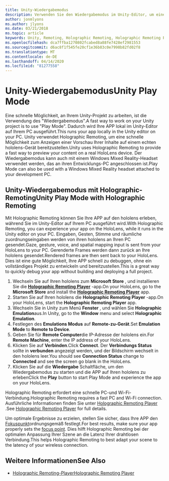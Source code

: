 ```yaml
---
title: Unity-Wiedergabemodus
description: Verwenden Sie den Wiedergabemodus im Unity-Editor, um eine Vorschau der Änderungen auf einem Gerät anzuzeigen, ohne eine APP bereitzustellen.
author: jonmlyons
ms.author: jlyons
ms.date: 03/21/2018
ms.topic: article
keywords: Unity, Remoting, Holographic Remoting, Holographic Remoting Player
ms.openlocfilehash: dca7ffba1270802fcabed8a88fe7428ef2981553
ms.sourcegitcommit: d6ac8f1f545fe20cf1e36b83c0e7998b82fd02f8
ms.translationtype: MT
ms.contentlocale: de-DE
ms.lasthandoff: 04/14/2020
ms.locfileid: "81277558"
---
```

# <a name="unity-play-mode"></a><span data-ttu-id="68784-104">Unity-Wiedergabemodus</span><span class="sxs-lookup"><span data-stu-id="68784-104">Unity Play Mode</span></span>

<span data-ttu-id="68784-105">Eine schnelle Möglichkeit, an Ihrem Unity-Projekt zu arbeiten, ist die Verwendung des "Wiedergabemodus".</span><span class="sxs-lookup"><span data-stu-id="68784-105">A fast way to work on your Unity project is to use "Play Mode".</span></span> <span data-ttu-id="68784-106">Dadurch wird Ihre APP lokal im Unity-Editor auf Ihrem PC ausgeführt.</span><span class="sxs-lookup"><span data-stu-id="68784-106">This runs your app locally in the Unity editor on your PC.</span></span> <span data-ttu-id="68784-107">Unity verwendet Holographic Remoting, um eine schnelle Möglichkeit zum Anzeigen einer Vorschau Ihrer Inhalte auf einem echten hololens-Gerät bereitzustellen.</span><span class="sxs-lookup"><span data-stu-id="68784-107">Unity uses Holographic Remoting to provide a fast way to preview your content on a real HoloLens device.</span></span> <span data-ttu-id="68784-108">Der Wiedergabemodus kann auch mit einem Windows Mixed Reality-Headset verwendet werden, das an ihren Entwicklungs-PC angeschlossen ist.</span><span class="sxs-lookup"><span data-stu-id="68784-108">Play Mode can also be used with a Windows Mixed Reality headset attached to your development PC.</span></span>

## <a name="unity-play-mode-with-holographic-remoting"></a><span data-ttu-id="68784-109">Unity-Wiedergabemodus mit Holographic-Remoting</span><span class="sxs-lookup"><span data-stu-id="68784-109">Unity Play Mode with Holographic Remoting</span></span>

<span data-ttu-id="68784-110">Mit Holographic Remoting können Sie Ihre APP auf den hololens erleben, während Sie im Unity-Editor auf Ihrem PC ausgeführt wird.</span><span class="sxs-lookup"><span data-stu-id="68784-110">With Holographic Remoting, you can experience your app on the HoloLens, while it runs in the Unity editor on your PC.</span></span> <span data-ttu-id="68784-111">Eingaben, Gesten, Stimme und räumliche zuordnungseingaben werden von ihren hololens an Ihren PC gesendet.</span><span class="sxs-lookup"><span data-stu-id="68784-111">Gaze, gesture, voice, and spatial mapping input is sent from your HoloLens to your PC.</span></span> <span data-ttu-id="68784-112">Gerenderte Frames werden dann zurück an Ihre hololens gesendet.</span><span class="sxs-lookup"><span data-stu-id="68784-112">Rendered frames are then sent back to your HoloLens.</span></span> <span data-ttu-id="68784-113">Dies ist eine gute Möglichkeit, Ihre APP schnell zu debuggen, ohne ein vollständiges Projekt zu entwickeln und bereitzustellen.</span><span class="sxs-lookup"><span data-stu-id="68784-113">This is a great way to quickly debug your app without building and deploying a full project.</span></span>
1. <span data-ttu-id="68784-114">Wechseln Sie auf Ihren hololens zum **Microsoft Store** , und installieren Sie die **[Holographic Remoting Player](https://www.microsoft.com/store/p/holographic-remoting-player/9nblggh4sv40)** -app.</span><span class="sxs-lookup"><span data-stu-id="68784-114">On your HoloLens, go to the **Microsoft Store** and install the **[Holographic Remoting Player](https://www.microsoft.com/store/p/holographic-remoting-player/9nblggh4sv40)** app.</span></span>
2. <span data-ttu-id="68784-115">Starten Sie auf Ihren hololens die **Holographic Remoting Player** -app.</span><span class="sxs-lookup"><span data-stu-id="68784-115">On your HoloLens, start the **Holographic Remoting Player** app.</span></span>
3. <span data-ttu-id="68784-116">Wechseln Sie in Unity zum Menü **Fenster** , und wählen Sie **Holographic Emulation**aus.</span><span class="sxs-lookup"><span data-stu-id="68784-116">In Unity, go to the **Window** menu and select **Holographic Emulation**.</span></span>
4. <span data-ttu-id="68784-117">Festlegen des **Emulations Modus** auf **Remote-zu-Gerät**.</span><span class="sxs-lookup"><span data-stu-id="68784-117">Set **Emulation Mode** to **Remote to Device**.</span></span>
5. <span data-ttu-id="68784-118">Geben Sie für **Remote Computer**die IP-Adresse der hololens ein.</span><span class="sxs-lookup"><span data-stu-id="68784-118">For **Remote Machine**, enter the IP address of your HoloLens.</span></span>
6. <span data-ttu-id="68784-119">Klicken Sie auf **Verbinden**.</span><span class="sxs-lookup"><span data-stu-id="68784-119">Click **Connect**.</span></span> <span data-ttu-id="68784-120">Der **Verbindungs Status** sollte in **verbunden** angezeigt werden, und der Bildschirm wechselt in den hololens leer.</span><span class="sxs-lookup"><span data-stu-id="68784-120">You should see **Connection Status** change to **Connected** and see the screen go blank in the HoloLens.</span></span>
7. <span data-ttu-id="68784-121">Klicken Sie auf die **Wiedergabe** Schaltfläche, um den Wiedergabemodus zu starten und die APP auf Ihren hololens zu erleben</span><span class="sxs-lookup"><span data-stu-id="68784-121">Click the **Play** button to start Play Mode and experience the app on your HoloLens.</span></span>

<span data-ttu-id="68784-122">Holographic Remoting erfordert eine schnelle PC-und Wi-Fi-Verbindung.</span><span class="sxs-lookup"><span data-stu-id="68784-122">Holographic Remoting requires a fast PC and Wi-Fi connection.</span></span> <span data-ttu-id="68784-123">Ausführliche Informationen finden Sie unter [Holographic Remoting Player](holographic-remoting-player.md) .</span><span class="sxs-lookup"><span data-stu-id="68784-123">See [Holographic Remoting Player](holographic-remoting-player.md) for full details.</span></span>

<span data-ttu-id="68784-124">Um optimale Ergebnisse zu erzielen, stellen Sie sicher, dass Ihre APP den [Fokuspunkt](focus-point-in-unity.md)ordnungsgemäß festlegt.</span><span class="sxs-lookup"><span data-stu-id="68784-124">For best results, make sure your app properly sets the [focus point](focus-point-in-unity.md).</span></span> <span data-ttu-id="68784-125">Dies hilft Holographic Remoting bei der optimalen Anpassung Ihrer Szene an die Latenz Ihrer drahtlosen Verbindung.</span><span class="sxs-lookup"><span data-stu-id="68784-125">This helps Holographic Remoting to best adapt your scene to the latency of your wireless connection.</span></span>

## <a name="see-also"></a><span data-ttu-id="68784-126">Weitere Informationen</span><span class="sxs-lookup"><span data-stu-id="68784-126">See Also</span></span>
* [<span data-ttu-id="68784-127">Holographic Remoting-Player</span><span class="sxs-lookup"><span data-stu-id="68784-127">Holographic Remoting Player</span></span>](holographic-remoting-player.md)
